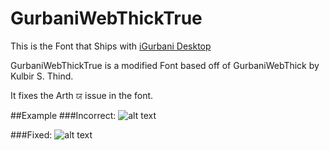 # GurbaniWebThickTrue
This is the Font that Ships with [iGurbani Desktop](https://github.com/Sarabveer/igurbani-desktop)

GurbaniWebThickTrue is a modified Font based off of GurbaniWebThick by Kulbir S. Thind.

It fixes the Arth ਯ issue in the font.

##Example
###Incorrect:
![alt text](http://puu.sh/p9Mi5/ad3ebed2eb.jpg)

###Fixed:
![alt text](https://puu.sh/p9vK6/440fa9a55d.png)
